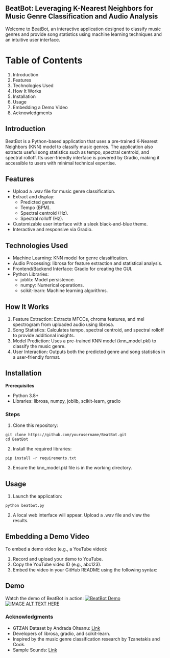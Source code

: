 ## BeatBot: Leveraging K-Nearest Neighbors for Music Genre Classification and Audio Analysis
Welcome to BeatBot, an interactive application designed to classify music genres and provide song statistics using machine learning techniques and an intuitive user interface.

# Table of Contents
1. Introduction
2. Features
3. Technologies Used
4. How It Works
5. Installation
6. Usage
7. Embedding a Demo Video
8. Acknowledgments

## Introduction
BeatBot is a Python-based application that uses a pre-trained K-Nearest Neighbors (KNN) model to classify music genres. The application also extracts useful song statistics such as tempo, spectral centroid, and spectral rolloff. Its user-friendly interface is powered by Gradio, making it accessible to users with minimal technical expertise.

## Features
- Upload a .wav file for music genre classification.
- Extract and display:
    - Predicted genre.
    - Tempo (BPM).
    - Spectral centroid (Hz).
    - Spectral rolloff (Hz).
- Customizable user interface with a sleek black-and-blue theme.
- Interactive and responsive via Gradio.

## Technologies Used
- Machine Learning: KNN model for genre classification.
- Audio Processing: librosa for feature extraction and statistical analysis.
- Frontend/Backend Interface: Gradio for creating the GUI.
- Python Libraries:
  - joblib: Model persistence.
  - numpy: Numerical operations.
  - scikit-learn: Machine learning algorithms.

## How It Works
1. Feature Extraction: Extracts MFCCs, chroma features, and mel spectrogram from uploaded audio using librosa.
2. Song Statistics: Calculates tempo, spectral centroid, and spectral rolloff to provide additional insights.
3. Model Prediction: Uses a pre-trained KNN model (knn_model.pkl) to classify the music genre.
4. User Interaction: Outputs both the predicted genre and song statistics in a user-friendly format.

## Installation
**Prerequisites**
- Python 3.8+
- Libraries: librosa, numpy, joblib, scikit-learn, gradio

### Steps
1. Clone this repository:
```
git clone https://github.com/yourusername/BeatBot.git
cd BeatBot
```
2. Install the required libraries:
```
pip install -r requirements.txt
```
3. Ensure the knn_model.pkl file is in the working directory.

## Usage
1. Launch the application:
```
python beatbot.py
```
2. A local web interface will appear. Upload a .wav file and view the results.

## Embedding a Demo Video
To embed a demo video (e.g., a YouTube video):

1. Record and upload your demo to YouTube.
2. Copy the YouTube video ID (e.g., abc123).
3. Embed the video in your GitHub README using the following syntax:

## Demo
Watch the demo of BeatBot in action:
[![BeatBot Demo](https://img.youtube.com/vi/xpWDVIAS-lU/0.jpg)](https://www.youtube.com/watch?v=xpWDVIAS-lU)
[![IMAGE ALT TEXT HERE](https://img.youtube.com/vi/R2GLW-s5fV8/0.jpg)](https://www.youtube.com/watch?v=R2GLW-s5fV8)


### Acknowledgments
- GTZAN Dataset by Andrada Olteanu: [Link](https://www.kaggle.com/datasets/andradaolteanu/gtzan-dataset-music-genre-classification)
- Developers of librosa, gradio, and scikit-learn.
- Inspired by the music genre classification research by Tzanetakis and Cook.
- Sample Sounds: [Link](https://www2.cs.uic.edu/~i101/SoundFiles/)
